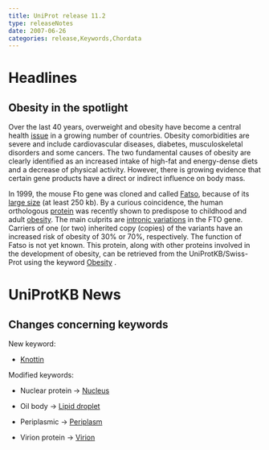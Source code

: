 ```yaml
---
title: UniProt release 11.2
type: releaseNotes
date: 2007-06-26
categories: release,Keywords,Chordata
---
```


# Headlines

## Obesity in the spotlight

Over the last 40 years, overweight and obesity have become a central health [issue](http://www.who.int/topics/obesity/en/) in a growing number of countries. Obesity comorbidities are severe and include cardiovascular diseases, diabetes, musculoskeletal disorders and some cancers. The two fundamental causes of obesity are clearly identified as an increased intake of high-fat and energy-dense diets and a decrease of physical activity. However, there is growing evidence that certain gene products have a direct or indirect influence on body mass.

In 1999, the mouse Fto gene was cloned and called [Fatso](https://www.uniprot.org/uniprotkb/Q8BGW1), because of its [large size](http://dx.doi.org/10.1007/s003359901144) (at least 250 kb). By a curious coincidence, the human orthologous [protein](https://www.uniprot.org/uniprotkb/Q9C0B1) was recently shown to predispose to childhood and adult [obesity](http://dx.doi.org/10.1126/science.1141634). The main culprits are [intronic variations](http://dx.doi.org/10.1038/ng2048) in the FTO gene. Carriers of one (or two) inherited copy (copies) of the variants have an increased risk of obesity of 30% or 70%, respectively. The function of Fatso is not yet known. This protein, along with other proteins involved in the development of obesity, can be retrieved from the UniProtKB/Swiss-Prot using the keyword [Obesity](https://www.uniprot.org/keywords/KW-0550) .

# UniProtKB News

## Changes concerning keywords

New keyword:

- [Knottin](https://www.uniprot.org/keywords/KW-0960)

Modified keywords:

- Nuclear protein -&gt; [Nucleus](https://www.uniprot.org/keywords/KW-0539)

- Oil body -&gt; [Lipid droplet](https://www.uniprot.org/keywords/KW-0551)

- Periplasmic -&gt; [Periplasm](https://www.uniprot.org/keywords/KW-0574)

- Virion protein -&gt; [Virion](https://www.uniprot.org/keywords/KW-0946)
